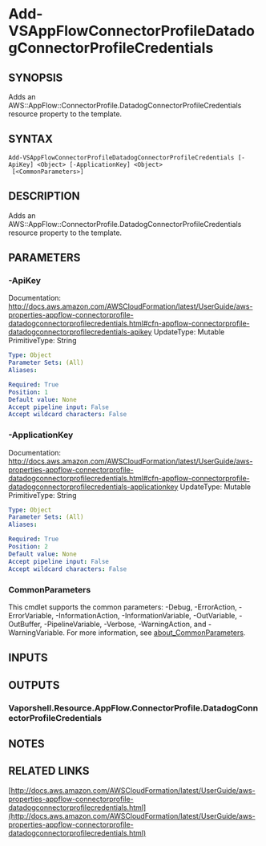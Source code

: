 # Add-VSAppFlowConnectorProfileDatadogConnectorProfileCredentials

## SYNOPSIS
Adds an AWS::AppFlow::ConnectorProfile.DatadogConnectorProfileCredentials resource property to the template.

## SYNTAX

```
Add-VSAppFlowConnectorProfileDatadogConnectorProfileCredentials [-ApiKey] <Object> [-ApplicationKey] <Object>
 [<CommonParameters>]
```

## DESCRIPTION
Adds an AWS::AppFlow::ConnectorProfile.DatadogConnectorProfileCredentials resource property to the template.

## PARAMETERS

### -ApiKey
Documentation: http://docs.aws.amazon.com/AWSCloudFormation/latest/UserGuide/aws-properties-appflow-connectorprofile-datadogconnectorprofilecredentials.html#cfn-appflow-connectorprofile-datadogconnectorprofilecredentials-apikey
UpdateType: Mutable
PrimitiveType: String

```yaml
Type: Object
Parameter Sets: (All)
Aliases:

Required: True
Position: 1
Default value: None
Accept pipeline input: False
Accept wildcard characters: False
```

### -ApplicationKey
Documentation: http://docs.aws.amazon.com/AWSCloudFormation/latest/UserGuide/aws-properties-appflow-connectorprofile-datadogconnectorprofilecredentials.html#cfn-appflow-connectorprofile-datadogconnectorprofilecredentials-applicationkey
UpdateType: Mutable
PrimitiveType: String

```yaml
Type: Object
Parameter Sets: (All)
Aliases:

Required: True
Position: 2
Default value: None
Accept pipeline input: False
Accept wildcard characters: False
```

### CommonParameters
This cmdlet supports the common parameters: -Debug, -ErrorAction, -ErrorVariable, -InformationAction, -InformationVariable, -OutVariable, -OutBuffer, -PipelineVariable, -Verbose, -WarningAction, and -WarningVariable. For more information, see [about_CommonParameters](http://go.microsoft.com/fwlink/?LinkID=113216).

## INPUTS

## OUTPUTS

### Vaporshell.Resource.AppFlow.ConnectorProfile.DatadogConnectorProfileCredentials
## NOTES

## RELATED LINKS

[http://docs.aws.amazon.com/AWSCloudFormation/latest/UserGuide/aws-properties-appflow-connectorprofile-datadogconnectorprofilecredentials.html](http://docs.aws.amazon.com/AWSCloudFormation/latest/UserGuide/aws-properties-appflow-connectorprofile-datadogconnectorprofilecredentials.html)

